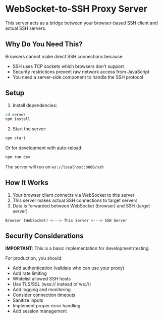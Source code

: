 # WebSocket-to-SSH Proxy Server

This server acts as a bridge between your browser-based SSH client and actual SSH servers.

## Why Do You Need This?

Browsers cannot make direct SSH connections because:
- SSH uses TCP sockets which browsers don't support
- Security restrictions prevent raw network access from JavaScript
- You need a server-side component to handle the SSH protocol

## Setup

1. Install dependencies:
```bash
cd server
npm install
```

2. Start the server:
```bash
npm start
```

Or for development with auto-reload:
```bash
npm run dev
```

The server will run on `ws://localhost:8080/ssh`

## How It Works

1. Your browser client connects via WebSocket to this server
2. This server makes actual SSH connections to target servers
3. Data is forwarded between WebSocket (browser) and SSH (target server)

```
Browser (WebSocket) <---> This Server <---> SSH Server
```

## Security Considerations

**IMPORTANT**: This is a basic implementation for development/testing.

For production, you should:
- Add authentication (validate who can use your proxy)
- Add rate limiting
- Whitelist allowed SSH hosts
- Use TLS/SSL (wss:// instead of ws://)
- Add logging and monitoring
- Consider connection timeouts
- Sanitize inputs
- Implement proper error handling
- Add session management

